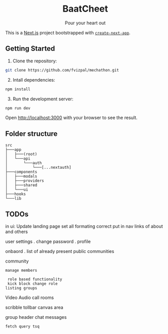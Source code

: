 <h1 align="center">BaatCheet</h1>
<p align="center">
Pour your heart out
</p>

This is a [Next.js](https://nextjs.org/) project bootstrapped with [`create-next-app`](https://github.com/vercel/next.js/tree/canary/packages/create-next-app).

## Getting Started

1. Clone the repository:

```bash
git clone https://github.com/fvizpal/mechathon.git
```

2. Intall dependencies:

```bash
npm install
```

3. Run the development server:

```bash
npm run dev
```

Open [http://localhost:3000](http://localhost:3000) with your browser to see the result.

## Folder structure

```
src
├───app
│   ├───(root)
│   └───api
│       └───auth
│           └───[...nextauth]
├───components
│   ├───modals
│   ├───providers
│   ├───shared
│   └───ui
├───hooks
└───lib
```
## TODOs
in ui:
  Update landing page
    set all formating correct
    put in nav links of about and others

  user settings
    . change password 
    . profile 

  onbaord 
    . list of already present public communities
    
  community

    manage members

     role based functionality
     kick block change role
    listing groups

  Video Audio call rooms

  scribble
    tollbar 
    canvas area

  group header
    chat messages

    fetch query tsq